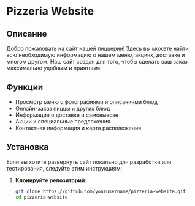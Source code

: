 # Pizzeria Website

## Описание
Добро пожаловать на сайт нашей пиццерии! Здесь вы можете найти всю необходимую информацию о нашем меню, акциях, доставке и многом другом. Наш сайт создан для того, чтобы сделать ваш заказ максимально удобным и приятным.

## Функции
- Просмотр меню с фотографиями и описаниями блюд
- Онлайн-заказ пиццы и других блюд
- Информация о доставке и самовывозе
- Акции и специальные предложения
- Контактная информация и карта расположения

## Установка
Если вы хотите развернуть сайт локально для разработки или тестирования, следуйте этим инструкциям:

1. **Клонируйте репозиторий:**
   ```bash
   git clone https://github.com/yourusername/pizzeria-website.git
   cd pizzeria-website
